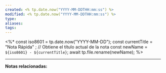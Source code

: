```yaml
---
created: <% tp.date.now("YYYY-MM-DDTHH:mm:ss") %>
modified: <% tp.date.now("YYYY-MM-DDTHH:mm:ss") %>
type: 
aliases: 
tags:
---
```

<%*
const iso8601 = tp.date.now("YYYY-MM-DD");
const currentTitle = "Nota Rápida" ; // Obtiene el título actual de la nota
const newName = `${iso8601} - ${currentTitle}`;
await tp.file.rename(newName);
%>

--- 
 **Notas relacionadas:**
 